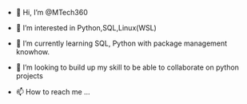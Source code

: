 - 👋 Hi, I’m @MTech360
- 👀 I’m interested in Python,SQL,Linux(WSL)
- 🌱 I’m currently learning SQL, Python with package management knowhow.
- 💞️ I’m looking to build up my skill to be able to collaborate on python projects

- 📫 How to reach me ...

<!---
MTech360/MTech360 is a ✨ special ✨ repository because its `README.md` (this file) appears on your GitHub profile.
You can click the Preview link to take a look at your changes.
--->
